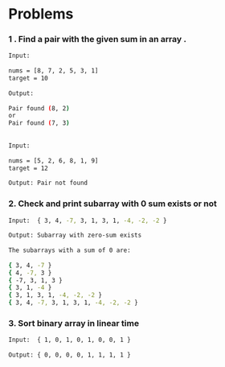 # Problems 


### 1 . Find a pair with the given sum in an array . 

```bash
Input:
 
nums = [8, 7, 2, 5, 3, 1]
target = 10
 
Output:
 
Pair found (8, 2)
or
Pair found (7, 3)
 
 
Input:
 
nums = [5, 2, 6, 8, 1, 9]
target = 12
 
Output: Pair not found
```

### 2. Check and print subarray with 0 sum exists or not

```bash
Input:  { 3, 4, -7, 3, 1, 3, 1, -4, -2, -2 }
 
Output: Subarray with zero-sum exists
 
The subarrays with a sum of 0 are:
 
{ 3, 4, -7 }
{ 4, -7, 3 }
{ -7, 3, 1, 3 }
{ 3, 1, -4 }
{ 3, 1, 3, 1, -4, -2, -2 }
{ 3, 4, -7, 3, 1, 3, 1, -4, -2, -2 }

```

### 3. Sort binary array in linear time

```bash 
Input:  { 1, 0, 1, 0, 1, 0, 0, 1 }
 
Output: { 0, 0, 0, 0, 1, 1, 1, 1 }
```